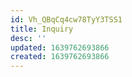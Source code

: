 ```yaml
---
id: Vh_QBqCq4cw78TyY3TSS1
title: Inquiry
desc: ''
updated: 1639762693866
created: 1639762693866
---
```



